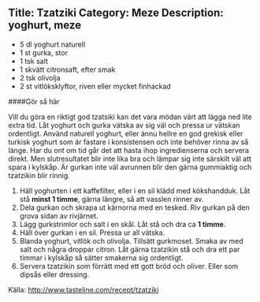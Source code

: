 Title: Tzatziki
Category: Meze
Description: yoghurt, meze
---

* 5 dl  yoghurt naturell
* 1 st  gurka, stor
* 1 tsk  salt
* 1 skvätt  citronsaft, efter smak
* 2 tsk  olivolja
* 2 st  vitlöksklyftor, riven eller mycket finhackad

####Gör så här

Vill du göra en riktigt god tzatsiki kan det vara mödan värt att lägga ned lite extra tid. Låt yoghurt och gurka vätska av sig väl och pressa ur vätskan ordentligt. Använd naturell yoghurt, eller ännu hellre en god grekisk eller turkisk yoghurt som är fastare i konsistensen och inte behöver rinna av så länge. Har du ont om tid går det att hasta ihop ingredienserna och servera direkt. Men slutresultatet blir inte lika bra och lämpar sig inte särskilt väl att spara i kylskåp. Är gurkan inte väl avrunnen blir den gärna gummiaktig och tzatzikin blir rinnig.

1. Häll yoghurten i ett kaffefilter, eller i en sil klädd med kökshandduk. Låt stå **minst 1 timme**, gärna längre, så att vasslen rinner av. 
2. Dela gurkan och skrapa ut kärnorna med en tesked. Riv gurkan på den grova sidan av rivjärnet. 
3. Lägg gurkstrimlor och salt i en skål. Låt stå och dra ca **1 timme**. 
4. Häll över gurkan i en sil. Pressa ur all vätska. 
5. Blanda yoghurt, vitlök och olivolja. Tillsätt gurkmoset. Smaka av med salt och några droppar citron. Låt gärna tzatzikin stå och dra ett par timmar i kylskåp så sätter smakerna sig ordentligt.
6. Servera tzatzikin som förrätt med ett gott bröd och oliver. Eller som dipsås eller dressing.

Källa: <http://www.tasteline.com/recept/tzatziki>

